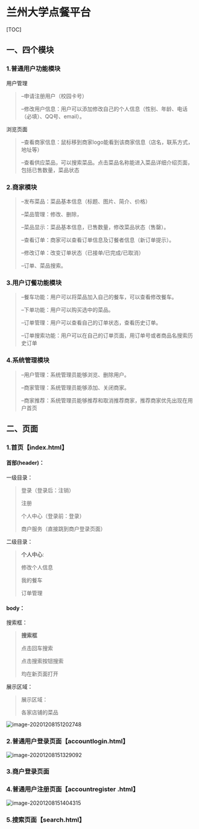 

# 兰州大学点餐平台





[TOC]

## 一、四个模块

### 1.普通用户功能模块

用户管理

> –申请注册用户（校园卡号）
>
> –修改用户信息：用户可以添加修改自己的个人信息（性别、年龄、电话（必填）、QQ号、email）。



浏览页面

> –查看商家信息：鼠标移到商家logo能看到该商家信息（店名，联系方式，地址等）
>
> –查看供应菜品，可以搜索菜品。点击菜品名称能进入菜品详细介绍页面，包括已售数量，菜品状态



### 2.商家模块

>–发布菜品：菜品基本信息（标题、图片、简介、价格）
>
>–菜品管理：修改、删除，
>
>–菜品显示：菜品基本信息，已售数量，修改菜品状态（售罄）。
>
>–查看订单：商家可以查看订单信息及订餐者信息（新订单提示）。
>
>–修改订单：改变订单状态（已接单/已完成/已取消）
>
>–订单、菜品搜索。



### 3.用户订餐功能模块

> –餐车功能：用户可以将菜品加入自己的餐车，可以查看修改餐车。
>
> –下单功能：用户可以购买选中的菜品。
>
> –订单管理：用户可以查看自己的订单状态，查看历史订单。
>
> –订单搜索功能：用户可以在自己的订单页面，用订单号或者商品名搜索历史订单



### 4.系统管理模块

> –用户管理：系统管理员能够浏览、删除用户。
>
> –商家管理：系统管理员能够添加、关闭商家。
>
> –商家推荐：系统管理员能够推荐和取消推荐商家，推荐商家优先出现在用户首页



## 二、页面



### 1.首页【index.html】

#### 首部(header)：

一级目录：

> 登录（登录后：注销）
>
> 注册
>
> 个人中心（登录前：登录）
>
> 商户服务（直接跳到商户登录页面）



二级目录：

> **个人中心**:
>
> 修改个人信息
>
> 我的餐车
>
> 订单管理



#### body：

搜索框：

> **搜索框**
>
> 点击回车搜索
>
> 点击搜索按钮搜索
>
> 均在新页面打开



展示区域：

> 展示区域：
>
> 各家店铺的菜品



![image-20201208151202748](C:%5CUsers%5C14254%5CAppData%5CRoaming%5CTypora%5Ctypora-user-images%5Cimage-20201208151202748.png)



### 2.普通用户登录页面【accountlogin.html】

![image-20201208151329092](C:%5CUsers%5C14254%5CAppData%5CRoaming%5CTypora%5Ctypora-user-images%5Cimage-20201208151329092.png)

### 3.商户登录页面



### 4.普通用户注册页面【accountregister .html】

![image-20201208151404315](C:%5CUsers%5C14254%5CAppData%5CRoaming%5CTypora%5Ctypora-user-images%5Cimage-20201208151404315.png)

### 5.搜索页面【search.html】
